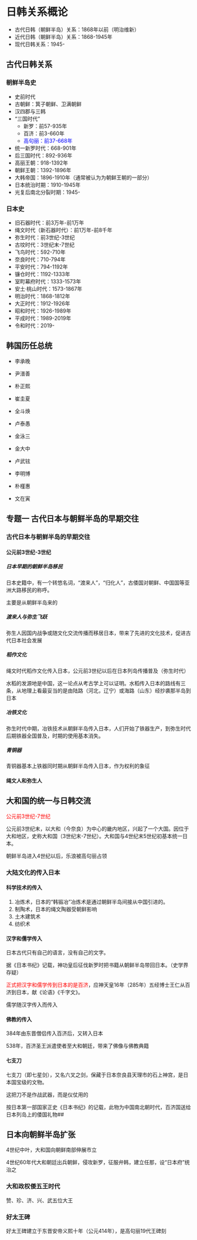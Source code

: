 # 日韩关系概论

- 古代日韩（朝鲜半岛）关系：1868年以前（明治维新）
- 近代日韩（朝鲜半岛）关系：1868-1945年
- 现代日韩关系：1945-

## 古代日韩关系

### 朝鲜半岛史

- 史前时代
- 古朝鲜：箕子朝鲜、卫满朝鲜
- 汉四郡与三韩
- “三国时代”
  - 新罗：前57-935年
  - 百济：前3-660年
  - <font style="color:blue">高句丽：前37-668年</font>
- 统一新罗时代：668-901年
- 后三国时代：892-936年
- 高丽王朝：918-1392年
- 朝鲜王朝：1392-1896年
- 大韩帝国：1896-1910年（通常被认为为朝鲜王朝的一部分）
- 日本统治时期：1910-1945年
- 光复后南北分裂时期：1945-

### 日本史

- 旧石器时代：前3万年-前1万年
- 绳文时代（新石器时代）：前1万年-前8千年
- 弥生时代：前3世纪-3世纪
- 古坟时代：3世纪末-7世纪
- 飞鸟时代：592-710年
- 奈良时代：710-794年
- 平安时代：794-1192年
- 镰仓时代：1192-1333年
- 室町幕府时代：1333-1573年
- 安土·桃山时代：1573-1867年
- 明治时代：1868-1812年
- 大正时代：1912-1926年
- 昭和时代：1926-1989年
- 平成时代：1989-2019年
- 令和时代：2019-

## 韩国历任总统

- 李承晚

- 尹潽善

- 朴正熙

- 崔圭夏

- 全斗焕

- 卢泰愚

- 金泳三

- 金大中

- 卢武铉

- 李明博

- 朴槿惠

- 文在寅

## 专题一	古代日本与朝鲜半岛的早期交往

### 古代日本与朝鲜半岛的早期交往

#### 公元前3世纪-3世纪

##### 日本早期的朝鲜半岛移民

日本史籍中，有一个转悠名词，“渡来人”，“归化人”，古倭国对朝鲜、中国国等亚洲大路移民的称呼。

主要是从朝鲜半岛来的

##### 渡来人与弥生飞跃

弥生人因国内战争或随文化交流传播而移居日本，带来了先进的文化技术，促进古代日本社会发展

##### 稻作文化

绳文时代稻作文化传入日本，公元前3世纪以后在日本列岛传播普及（弥生时代）

水稻的发源地是中国，这一论点从考古学上可以证明。水稻传入日本的路线有三条，从地理上看最妥当的是由陆路（河北，辽宁）或海路（山东）经抄袭那半岛到日本

##### 冶铁文化

弥生时代中期，冶铁技术从朝鲜半岛传入日本，人们开始了铁器生产，到弥生时代后期铁器全国普及，时期的使用基本消失。

##### 青铜器

青铜器基本上铁器同时期从朝鲜半岛传入日本，作为权利的象征

#### 绳文人和弥生人

## 大和国的统一与日韩交流

<font style="color:red">公元前3世纪-7世纪</font>

公元前3世纪末，以大和（今奈良）为中心的畿内地区，兴起了一个大国。因位于大和地区，史称大和国（3世纪末-7世纪）。大和国与4世纪末5世纪初基本统一日本。

朝鲜半岛进入4世纪以后，乐浪被高句丽占领

### 大陆文化的传入日本

#### 科学技术的传入

1. 冶炼术，日本的“韩锻冶”冶炼术是通过朝鲜半岛间接从中国引进的。
2. 制陶术，日本的绳文陶器受朝鲜影响
3. 土木建筑术
4. 纺织术

#### 汉字和儒学传入

日本古代只有自己的语言，没有自己的文字。

据《日本书纪》记载，神功皇后征伐新罗时把书籍从朝鲜半岛带回日本。（史学界存疑）

<font style="color:red">正式把汉字和儒学传到日本的是百济</font>，应神天皇16年（285年）五经博士王仁从百济到日本，献《论语》《千字文》。

儒学随汉字传入而传入

#### 佛教的传入

384年由东晋僧侣传入百济后，又转入日本

538年，百济圣王派遣使者至大和朝廷，带来了佛像与佛教典籍

#### 七支刀

七支刀（即七星剑），又名六叉之剑，保藏于日本奈良县天理市的石上神宫，是日本国宝级的文物。

这把刀不是作战武器，而是仪仗用的

按日本第一部国家正史《日本书纪》的记载，此物为中国南北朝时代，百济国送给日本列岛上的倭国礼物##

## 日本向朝鲜半岛扩张

4世纪中叶，大和国向朝鲜南部伸展市立

4世纪60年代大和朝廷出兵朝鲜，侵攻新罗，征服弁韩，建立任那，设“日本府”统治之

### 大和政权倭五王时代

赞、珍、济、兴、武五位大王

### 好太王碑

好太王碑建立于东晋安帝义熙十年（公元414年），是高句丽19代王碑刻